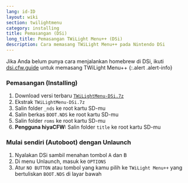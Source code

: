```yaml
---
lang: id-ID
layout: wiki
section: twilightmenu
category: installing
title: Pemasangan (DSi)
long_title: Pemasangan TWiLight Menu++ (DSi)
description: Cara memasang TWiLight Menu++ pada Nintendo DSi
---
```


Jika Anda belum punya cara menjalankan homebrew di DSi, ikuti [dsi.cfw.guide](https://dsi.cfw.guide) untuk memasang TWiLight Menu++
{:.alert .alert-info}

### Pemasangan (Installing)
1. Download versi terbaru [`TWiLightMenu-DSi.7z`](https://github.com/DS-Homebrew/TWiLightMenu/releases/latest/download/TWiLightMenu-DSi.7z)
1. Ekstrak `TWiLightMenu-DSi.7z`
1. Salin folder `_nds` ke root kartu SD-mu
1. Salin berkas `BOOT.NDS` ke root kartu SD-mu
1. Salin folder `roms` ke root kartu SD-mu
1. **Pengguna hiyaCFW:** Salin folder `title` ke root kartu SD-mu

### Mulai sendiri (Autoboot) dengan Unlaunch
1. Nyalakan DSi sambil menahan tombol <kbd class="face">A</kbd> dan <kbd class="face">B</kbd>
1. Di menu Unlaunch, masuk ke `OPTIONS`
1. Atur `NO BUTTON` atau tombol yang kamu pilih ke `TWiLight Menu++` yang bertuliskan `BOOT.NDS` di layar bawah
